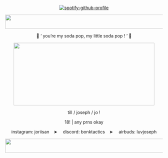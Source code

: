 <p align="center" width="100%"

[![spotify-github-profile](https://spotify-github-profile.kittinanx.com/api/view?uid=31wabxkllltqinmwe4icoek2bdem&cover_image=true&theme=novatorem&show_offline=true&background_color=121212&interchange=false&bar_color=ea8bb4&bar_color_cover=false)](https://spotify-github-profile.kittinanx.com/api/view?uid=31wabxkllltqinmwe4icoek2bdem&redirect=true)

</p>

<div align="center">

  <img src="https://i.postimg.cc/L4QvxrHx/tumblr-7d3cc444dcc7f2580fa1bf8c17703243-7f42fdf2-2048-1.png" width="555" height="45">

  $\text{ 🫧 ` you're my soda pop, my little soda pop ! ' 🫧}$

  <img src="https://media4.giphy.com/media/v1.Y2lkPTc5MGI3NjExdnQxejFxZzRnOWt0a3o3bWs1aWszNHJ4MzU3bWEzMHUyZGNyNjF5NiZlcD12MV9pbnRlcm5hbF9naWZfYnlfaWQmY3Q9Zw/zlgcyfgs1dy8tqplkD/giphy.gif" width="450" height="200">



 $\text{  till / joseph / jo !   }$


 $\text{ 18! | any prns okay}$

$\text{ instagram: joriisan ⠀➤ ⠀ discord:  bonktactics  ⠀➤ ⠀ airbuds:  luvjoseph }$

  <img src="https://i.postimg.cc/L4QvxrHx/tumblr-7d3cc444dcc7f2580fa1bf8c17703243-7f42fdf2-2048-1.png" width="555" height="45">
</div>
